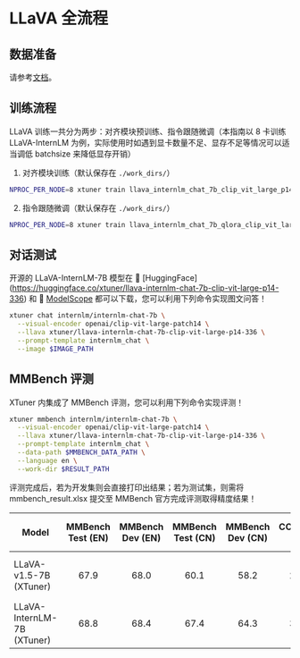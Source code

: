 # LLaVA 全流程

## 数据准备

请参考[文档](../../../../docs/zh_cn/user_guides/dataset_prepare.md#llava-dataset)。

## 训练流程

LLaVA 训练一共分为两步：对齐模块预训练、指令跟随微调（本指南以 8 卡训练 LLaVA-InternLM 为例，实际使用时如遇到显卡数量不足、显存不足等情况可以适当调低 batchsize 来降低显存开销）

1. 对齐模块训练（默认保存在 `./work_dirs/`）

```bash
NPROC_PER_NODE=8 xtuner train llava_internlm_chat_7b_clip_vit_large_p14_336_e1_gpu8_pretrain --deepspeed deepspeed_zero2
```

2. 指令跟随微调（默认保存在 `./work_dirs/`）

```bash
NPROC_PER_NODE=8 xtuner train llava_internlm_chat_7b_qlora_clip_vit_large_p14_336_lora_e1_gpu8_finetune --deepspeed deepspeed_zero2
```

## 对话测试

开源的 LLaVA-InternLM-7B 模型在 🤗 \[HuggingFace\] (https://huggingface.co/xtuner/llava-internlm-chat-7b-clip-vit-large-p14-336) 和 🤖 [ModelScope](https://modelscope.cn/models/xtuner/llava-internlm-chat-7b-clip-vit-large-p14-336) 都可以下载，您可以利用下列命令实现图文问答！

```bash
xtuner chat internlm/internlm-chat-7b \
  --visual-encoder openai/clip-vit-large-patch14 \
  --llava xtuner/llava-internlm-chat-7b-clip-vit-large-p14-336 \
  --prompt-template internlm_chat \
  --image $IMAGE_PATH
```

## MMBench 评测

XTuner 内集成了 MMBench 评测，您可以利用下列命令实现评测！

```bash
xtuner mmbench internlm/internlm-chat-7b \
  --visual-encoder openai/clip-vit-large-patch14 \
  --llava xtuner/llava-internlm-chat-7b-clip-vit-large-p14-336 \
  --prompt-template internlm_chat \
  --data-path $MMBENCH_DATA_PATH \
  --language en \
  --work-dir $RESULT_PATH
```

评测完成后，若为开发集则会直接打印出结果；若为测试集，则需将 mmbench_result.xlsx 提交至 MMBench 官方完成评测取得精度结果！

| Model                      | MMBench Test (EN) | MMBench Dev (EN) | MMBench Test (CN) | MMBench Dev (CN) | CCBench Dev |                                                                                                                                     Configs                                                                                                                                     |                                                                  Pretrained Projector Checkpoints                                                                  | Fine-tuned LLaVA Checkpoints                                                                                                                     |
| -------------------------- | :---------------: | :--------------: | :---------------: | :--------------: | :---------: | :-----------------------------------------------------------------------------------------------------------------------------------------------------------------------------------------------------------------------------------------------------------------------------: | :----------------------------------------------------------------------------------------------------------------------------------------------------------------: | ------------------------------------------------------------------------------------------------------------------------------------------------ |
| LLaVA-v1.5-7B (XTuner)     |       67.9        |       68.0       |       60.1        |       58.2       |    27.0     |       [Pretrain](./vicuna_7b_v15_clip_vit_large_p14_336/pretrain/llava_vicuna_7b_v15_clip_vit_large_p14_336_e1_gpu8_pretrain.py) / [Fine-tune](./vicuna_7b_v15_clip_vit_large_p14_336/finetune/llava_vicuna_7b_v15_qlora_clip_vit_large_p14_336_lora_e1_gpu8_finetune.py)       | 🤗 [HuggingFace](https://huggingface.co/xtuner/llava-v1.5-7b-xtuner-pretrain) / 🤖 [ModelScope](https://modelscope.cn/models/xtuner/llava-v1.5-7b-xtuner-pretrain) | 🤗 [HuggingFace](https://huggingface.co/xtuner/llava-v1.5-7b-xtuner) / 🤖 [ModelScope](https://modelscope.cn/models/xtuner/llava-v1.5-7b-xtuner) |
| LLaVA-InternLM-7B (XTuner) |       68.8        |       68.4       |       67.4        |       64.3       |    34.6     | [Pretrain](./internlm_chat_7b_clip_vit_large_p14_336/pretrain/llava_internlm_chat_7b_clip_vit_large_p14_336_e1_gpu8_pretrain.py) / [Fine-tune](./internlm_chat_7b_clip_vit_large_p14_336/finetune/llava_internlm_chat_7b_qlora_clip_vit_large_p14_336_lora_e1_gpu8_finetune.py) |    🤗 [HuggingFace](https://huggingface.co/xtuner/llava-internlm-7b-pretrain) / 🤖 [ModelScope](https://modelscope.cn/models/xtuner/llava-internlm-7b-pretrain)    | 🤗 [HuggingFace](https://huggingface.co/xtuner/llava-internlm-7b) / 🤖 [ModelScope](https://modelscope.cn/models/xtuner/llava-internlm-7b)       |
